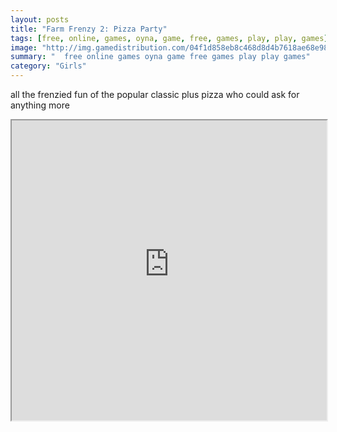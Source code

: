 ```yaml
---
layout: posts
title: "Farm Frenzy 2: Pizza Party"
tags: [free, online, games, oyna, game, free, games, play, play, games]
image: "http://img.gamedistribution.com/04f1d858eb8c468d8d4b7618ae68e984.jpg"
summary: "  free online games oyna game free games play play games"
category: "Girls"
---
```


all the frenzied fun of the popular classic plus pizza who could ask for anything more

<iframe width="100%" height="480px;" src="http://flash.gamedistribution.com?game=04f1d858eb8c468d8d4b7618ae68e984"></iframe>